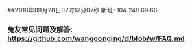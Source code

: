 ##2018年09月28日07时12分07秒 新址: 104.248.69.66
### 兔友常见问题及解答: https://github.com/wanggonging/d/blob/w/FAQ.md

